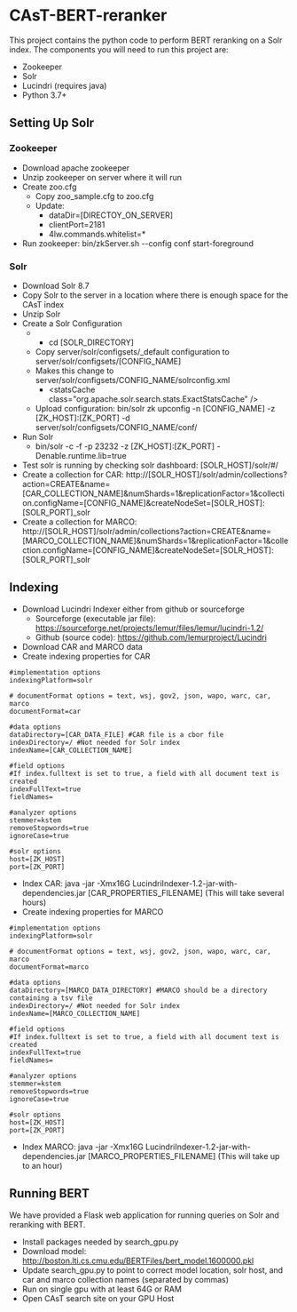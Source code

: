 # CAsT-BERT-reranker

This project contains the python code to perform BERT reranking on a Solr index.  The components you will need to run this project are:
+ Zookeeper
+ Solr
+ Lucindri (requires java)
+ Python 3.7+ 

## Setting Up Solr

### Zookeeper
+ Download apache zookeeper
+ Unzip zookeeper on server where it will run
+ Create zoo.cfg 
  + Copy zoo_sample.cfg to zoo.cfg
  + Update:
    + dataDir=[DIRECTOY_ON_SERVER]
    + clientPort=2181
    + 4lw.commands.whitelist=*
+ Run zookeeper: bin/zkServer.sh --config conf start-foreground

### Solr
+ Download Solr 8.7
+ Copy Solr to the server in a location where there is enough space for the CAsT index
+ Unzip Solr
+ Create a Solr Configuration
  + + cd [SOLR_DIRECTORY]
  + Copy server/solr/configsets/_default configuration to server/solr/configsets/[CONFIG_NAME]
  + Makes this change to server/solr/configsets/CONFIG_NAME/solrconfig.xml
    + \<statsCache class="org.apache.solr.search.stats.ExactStatsCache" /\>
  + Upload configuration: bin/solr zk upconfig -n [CONFIG_NAME] -z [ZK_HOST]:[ZK_PORT] -d server/solr/configsets/CONFIG_NAME/conf/
+ Run Solr
  + bin/solr -c -f -p 23232 -z [ZK_HOST]:[ZK_PORT] -Denable.runtime.lib=true
+ Test solr is running by checking solr dashboard: [SOLR_HOST]/solr/#/
+ Create a collection for CAR: http://[SOLR_HOST]/solr/admin/collections?action=CREATE&name=[CAR_COLLECTION_NAME]&numShards=1&replicationFactor=1&collection.configName=[CONFIG_NAME]&createNodeSet=[SOLR_HOST]:[SOLR_PORT]_solr
+ Create a collection for MARCO: http://[SOLR_HOST]/solr/admin/collections?action=CREATE&name=[MARCO_COLLECTION_NAME]&numShards=1&replicationFactor=1&collection.configName=[CONFIG_NAME]&createNodeSet=[SOLR_HOST]:[SOLR_PORT]_solr

## Indexing
+ Download Lucindri Indexer either from github or sourceforge
  + Sourceforge (executable jar file): https://sourceforge.net/projects/lemur/files/lemur/lucindri-1.2/
  + Github (source code): https://github.com/lemurproject/Lucindri
+ Download CAR and MARCO data
+ Create indexing properties for CAR
```
#implementation options
indexingPlatform=solr

# documentFormat options = text, wsj, gov2, json, wapo, warc, car, marco
documentFormat=car

#data options
dataDirectory=[CAR_DATA_FILE] #CAR file is a cbor file
indexDirectory=/ #Not needed for Solr index
indexName=[CAR_COLLECTION_NAME]

#field options
#If index.fulltext is set to true, a field with all document text is created
indexFullText=true
fieldNames=

#analyzer options
stemmer=kstem
removeStopwords=true
ignoreCase=true

#solr options
host=[ZK_HOST]
port=[ZK_PORT]
```
+ Index CAR: java -jar -Xmx16G LucindriIndexer-1.2-jar-with-dependencies.jar [CAR_PROPERTIES_FILENAME] (This will take several hours)
+ Create indexing properties for MARCO
```
#implementation options
indexingPlatform=solr

# documentFormat options = text, wsj, gov2, json, wapo, warc, car, marco
documentFormat=marco

#data options
dataDirectory=[MARCO_DATA_DIRECTORY] #MARCO should be a directory containing a tsv file
indexDirectory=/ #Not needed for Solr index
indexName=[MARCO_COLLECTION_NAME]

#field options
#If index.fulltext is set to true, a field with all document text is created
indexFullText=true
fieldNames=

#analyzer options
stemmer=kstem
removeStopwords=true
ignoreCase=true

#solr options
host=[ZK_HOST]
port=[ZK_PORT]
```
+ Index MARCO: java -jar -Xmx16G LucindriIndexer-1.2-jar-with-dependencies.jar [MARCO_PROPERTIES_FILENAME] (This will take up to an hour)

## Running BERT
We have provided a Flask web application for running queries on Solr and reranking with BERT.
+ Install packages needed by search_gpu.py
+ Download model: http://boston.lti.cs.cmu.edu/BERTFiles/bert_model.1600000.pkl
+ Update search_gpu.py to point to correct model location, solr host, and car and marco collection names (separated by commas)
+ Run on single gpu with at least 64G or RAM
+ Open CAsT search site on your GPU Host

